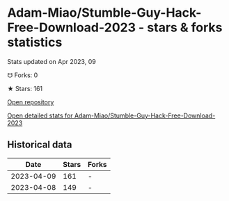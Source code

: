 # Adam-Miao/Stumble-Guy-Hack-Free-Download-2023 - stars & forks statistics

Stats updated on Apr 2023, 09

☋ Forks: 0

★ Stars: 161

[Open repository](https://github.com/Adam-Miao/Stumble-Guy-Hack-Free-Download-2023)

[Open detailed stats for Adam-Miao/Stumble-Guy-Hack-Free-Download-2023](https://reviewgithub.com/rep/Adam-Miao/Stumble-Guy-Hack-Free-Download-2023)

## Historical data
| Date | Stars | Forks |
|------|-------|-------|
| 2023-04-09 | 161 | - | 
| 2023-04-08 | 149 | - | 


